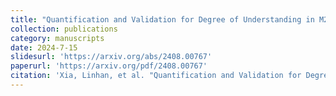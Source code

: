 ```yaml
---
title: "Quantification and Validation for Degree of Understanding in M2M Semantic Communications"
collection: publications
category: manuscripts
date: 2024-7-15
slidesurl: 'https://arxiv.org/abs/2408.00767'
paperurl: 'https://arxiv.org/pdf/2408.00767'
citation: 'Xia, Linhan, et al. "Quantification and Validation for Degree of Understanding in M2M Semantic Communications." arXiv preprint arXiv:2408.00767 (2024).'
---
```

